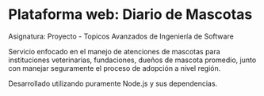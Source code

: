 # Plataforma web: Diario de Mascotas
Asignatura: Proyecto - Topicos Avanzados de Ingeniería de Software

Servicio enfocado en el manejo de atenciones de mascotas para instituciones veterinarias, fundaciones, 
dueños de mascota promedio, junto con manejar seguramente el proceso de adopción a nivel región.

Desarrollado utilizando puramente Node.js y sus dependencias.
